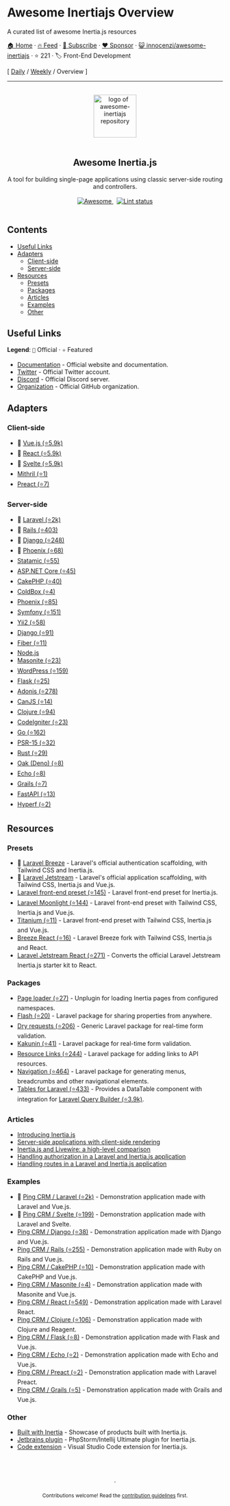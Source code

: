 # Awesome Inertiajs Overview

A curated list of awesome Inertia.js resources

[🏠 Home](/README.md) · [🔥 Feed](https://www.trackawesomelist.com/innocenzi/awesome-inertiajs/rss.xml) · [📮 Subscribe](https://trackawesomelist.us17.list-manage.com/subscribe?u=d2f0117aa829c83a63ec63c2f&id=36a103854c) · [❤️  Sponsor](https://github.com/sponsors/theowenyoung) · [😺 innocenzi/awesome-inertiajs](https://github.com/innocenzi/awesome-inertiajs) · ⭐ 221 · 🏷️ Front-End Development

[ [Daily](/content/innocenzi/awesome-inertiajs/README.md) / [Weekly](/content/innocenzi/awesome-inertiajs/week/README.md) / Overview ]

---

<!--lint disable awesome-heading awesome-git-repo-age awesome-github double-link-->

<p align="center">
  <br />
  <a href="https://inertiajs.com/">
    <img width="100" src="https://github.com/innocenzi/awesome-inertiajs/raw/main/./assets/logo.svg" alt="logo of awesome-inertiajs repository">
  </a>
  <br />
  <br />
</p>

<h2 align="center">Awesome Inertia.js</h2>

<p align="center">
  A tool for building single-page applications using classic server-side routing and controllers.
  <br />
  <br />
  <a href="https://github.com/sindresorhus/awesome">
    <img src="https://cdn.rawgit.com/sindresorhus/awesome/d7305f38d29fed78fa85652e3a63e154dd8e8829/media/badge.svg" alt="Awesome">
  </a>
  &nbsp;
  <a href="https://github.com/sindresorhus/awesome-lint">
    <img src="https://github.com/innocenzi/awesome-inertiajs/workflows/Lint/badge.svg" alt="Lint status">
  </a>
  <br />
  <br />
</p>

## Contents

*   [Useful Links](#useful-links)
*   [Adapters](#adapters)
    *   [Client-side](#client-side)
    *   [Server-side](#server-side)
*   [Resources](#resources)
    *   [Presets](#presets)
    *   [Packages](#packages)
    *   [Articles](#articles)
    *   [Examples](#examples)
    *   [Other](#other)

## Useful Links

**Legend**: `💜` Official · `⭐` Featured

*   [Documentation](http://inertiajs.com) - Official website and documentation.
*   [Twitter](https://twitter.com/inertiajs) - Official Twitter account.
*   [Discord](https://discord.gg/gwgxN8Y) - Official Discord server.
*   [Organization](https://github.com/inertiajs) - Official GitHub organization.

## Adapters

### Client-side

*   💜 [Vue.js (⭐5.9k)](https://github.com/inertiajs/inertia/tree/master/packages/inertia-vue)
*   💜 [React (⭐5.9k)](https://github.com/inertiajs/inertia/tree/master/packages/inertia-react)
*   💜 [Svelte (⭐5.9k)](https://github.com/inertiajs/inertia/tree/master/packages/inertia-svelte)
*   [Mithril (⭐1)](https://github.com/maicol07/inertia-mithril)
*   [Preact (⭐7)](https://github.com/jrson83/inertia-preact)

### Server-side

*   💜 [Laravel (⭐2k)](https://github.com/inertiajs/inertia-laravel)
*   💜 [Rails (⭐403)](https://github.com/inertiajs/inertia-rails)
*   💜 [Django (⭐248)](https://github.com/inertiajs/inertia-django)
*   💜 [Phoenix (⭐68)](https://github.com/inertiajs/inertia-phoenix)
*   [Statamic (⭐55)](https://github.com/hotmeteor/inertia-statamic)
*   [ASP.NET Core (⭐45)](https://github.com/kapi2289/InertiaCore)
*   [CakePHP (⭐40)](https://github.com/ishanvyas22/cakephp-inertiajs)
*   [ColdBox (⭐4)](https://github.com/elpete/cbInertia)
*   [Phoenix (⭐85)](https://github.com/devato/inertia_phoenix)
*   [Symfony (⭐151)](https://github.com/rompetomp/inertia-bundle)
*   [Yii2 (⭐58)](https://github.com/tbreuss/yii2-inertia)
*   [Django (⭐91)](https://github.com/zodman/inertia-django)
*   [Fiber (⭐11)](https://github.com/theArtechnology/fiber-inertia)
*   [Node.js](https://github.com/jordankaerim/inertia-node)
*   [Masonite (⭐23)](https://github.com/girardinsamuel/masonite-inertia)
*   [WordPress (⭐159)](https://github.com/boxybird/wordpress-inertia-plugin)
*   [Flask (⭐25)](https://github.com/j0ack/flask-inertia)
*   [Adonis (⭐278)](https://github.com/eidellev/inertiajs-adonisjs)
*   [CanJS (⭐14)](https://github.com/cherifGsoul/inertia-can)
*   [Clojure (⭐94)](https://github.com/prestancedesign/inertia-clojure)
*   [CodeIgniter (⭐23)](https://github.com/amiranagram/inertia-codeigniter-4)
*   [Go (⭐162)](https://github.com/petaki/inertia-go)
*   [PSR-15 (⭐32)](https://github.com/cherifGsoul/inertia-psr15)
*   [Rust (⭐29)](https://github.com/stuarth/inertia-rs)
*   [Oak (Deno) (⭐8)](https://github.com/jcs224/oak_inertia)
*   [Echo (⭐8)](https://github.com/kohkimakimoto/inertia-echo)
*   [Grails (⭐7)](https://github.com/matrei/grails-inertia-plugin)
*   [FastAPI (⭐13)](https://github.com/hxjo/fastapi-inertia)
*   [Hyperf (⭐2)](https://github.com/onix-systems-php/hyperf-inertia)

## Resources

### Presets

*   💜 [Laravel Breeze](https://laravel.com/docs/8.x/starter-kits#breeze-and-inertia) - Laravel's official authentication scaffolding, with Tailwind CSS and Inertia.js.
*   💜 [Laravel Jetstream](https://jetstream.laravel.com/1.x/stacks/inertia.html) - Laravel's official application scaffolding, with Tailwind CSS, Inertia.js and Vue.js.
*   [Laravel front-end preset (⭐145)](https://github.com/laravel-frontend-presets/inertiajs) - Laravel front-end preset for Inertia.js.
*   [Laravel Moonlight (⭐144)](https://github.com/TitasGailius/laravel-moonlight) - Laravel front-end preset with Tailwind CSS, Inertia.js and Vue.js.
*   [Titanium (⭐11)](https://github.com/usetitanium/inertia) - Laravel front-end preset with Tailwind CSS, Inertia.js and Vue.js.
*   [Breeze React (⭐16)](https://github.com/lucky-media/breeze-react) - Laravel Breeze fork with Tailwind CSS, Inertia.js and React.
*   [Laravel Jetstream React (⭐271)](https://github.com/ozziexsh/laravel-jetstream-react) - Converts the official Laravel Jetstream Inertia.js starter kit to React.

### Packages

*   [Page loader (⭐27)](https://github.com/ycs77/inertia-plugin) - Unplugin for loading Inertia pages from configured namespaces.
*   [Flash (⭐20)](https://github.com/igerslike/inertia-flash) - Laravel package for sharing properties from anywhere.
*   [Dry requests (⭐206)](https://github.com/dive-be/laravel-dry-requests) - Generic Laravel package for real-time form validation.
*   [Kakunin (⭐41)](https://github.com/Juhlinus/kakunin) - Laravel package for real-time form validation.
*   [Resource Links (⭐244)](https://github.com/spatie/laravel-resource-links) - Laravel package for adding links to API resources.
*   [Navigation (⭐464)](https://github.com/spatie/laravel-navigation) - Laravel package for generating menus, breadcrumbs and other navigational elements.
*   [Tables for Laravel (⭐433)](https://github.com/protonemedia/inertiajs-tables-laravel-query-builder) - Provides a DataTable component with integration for [Laravel Query Builder (⭐3.9k)](https://github.com/spatie/laravel-query-builder).

### Articles

*   [Introducing Inertia.js](https://reinink.ca/articles/introducing-inertia-js)
*   [Server-side applications with client-side rendering](https://reinink.ca/articles/server-side-apps-with-client-side-rendering)
*   [Inertia.js and Livewire: a high-level comparison](https://sebastiandedeyne.com/inertia-js-and-livewire-a-high-level-comparison/)
*   [Handling authorization in a Laravel and Inertia.js application](https://sebastiandedeyne.com/handling-authorization-in-a-laravel-and-inertia-application/)
*   [Handling routes in a Laravel and Inertia.js application](https://sebastiandedeyne.com/handling-routes-in-a-laravel-inertia-application/)

### Examples

*   💜 [Ping CRM / Laravel (⭐2k)](https://github.com/inertiajs/pingcrm/) - Demonstration application made with Laravel and Vue.js.
*   💜 [Ping CRM / Svelte (⭐199)](https://github.com/inertiajs/pingcrm-svelte) - Demonstration application made with Laravel and Svelte.
*   [Ping CRM / Django (⭐38)](https://github.com/zodman/django-inertia-demo) - Demonstration application made with Django and Vue.js.
*   [Ping CRM / Rails (⭐255)](https://github.com/ledermann/pingcrm) - Demonstration application made with Ruby on Rails and Vue.js.
*   [Ping CRM / CakePHP (⭐10)](https://github.com/ishanvyas22/cakephp-pingcrm) - Demonstration application made with CakePHP and Vue.js.
*   [Ping CRM / Masonite (⭐4)](https://github.com/girardinsamuel/pingcrm-masonite) - Demonstration application made with Masonite and Vue.js.
*   [Ping CRM / React (⭐549)](https://github.com/Landish/pingcrm-react) - Demonstration application made with Laravel React.
*   [Ping CRM / Clojure (⭐106)](https://github.com/prestancedesign/pingcrm-clojure) - Demonstration application made with Clojure and Reagent.
*   [Ping CRM / Flask (⭐8)](https://github.com/j0ack/pingcrm-flask) - Demonstration application made with Flask and Vue.js.
*   [Ping CRM / Echo (⭐2)](https://github.com/kohkimakimoto/pingcrm-echo) - Demonstration application made with Echo and Vue.js.
*   [Ping CRM / Preact (⭐2)](https://github.com/jrson83/pingcrm-preact) - Demonstration application made with Laravel Preact.
*   [Ping CRM / Grails (⭐5)](https://github.com/matrei/pingcrm-grails) - Demonstration application made with Grails and Vue.js.

### Other

*   [Built with Inertia](https://builtwithinertia.com/) - Showcase of products built with Inertia.js.
*   [Jetbrains plugin](https://plugins.jetbrains.com/plugin/17435-inertia-js-support) - PhpStorm/Intellij Ultimate plugin for Inertia.js.
*   [Code extension](https://marketplace.visualstudio.com/items?itemName=nhedger.inertia) - Visual Studio Code extension for Inertia.js.

<p align="center">
  <br />
  <br />
  <br />
  ·
  <br />
  <br />
  <sub>Contributions welcome! Read the <a href=".github/CONTRIBUTING.md">contribution guidelines</a> first.</sub>
</p>

